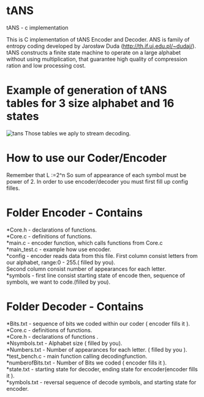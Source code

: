 # tANS
 tANS - c implementation
 
 
This is C implementation of tANS Encoder and Decoder. ANS is family of entropy coding developed by Jarosław Duda (http://th.if.uj.edu.pl/~dudaj/). tANS constructs a finite state machine to operate on a large alphabet without using multiplication, that guarantee high quality of compression ration and low processing cost.


# Example of generation of tANS tables for 3 size alphabet and 16 states
![tans](https://user-images.githubusercontent.com/42517471/44548795-624f7780-a71f-11e8-9f6e-b91802e8bdcc.png)
Those tables we aply to stream decoding.

# How to use our Coder/Encoder
Remember that L :=2^n So sum of appearance of each symbol must be power of 2. In order to use encoder/decoder you must first fill up config filles.


 # Folder Encoder - Contains

*Core.h - declarations of functions.<br />
*Core.c - definitions of functions.<br />
*main.c - encoder function, which calls functions from Core.c<br />
*main_test.c - example how use encoder.<br />
*config - encoder reads data from this file. First column consist letters from our alphabet, range:0 - 255.( filled by you).<br />
Second column consist number of appearances for each letter.<br />
*symbols - first line consist starting state of encode then, sequence of symbols, we want to code.(filled by you).<br />

 # Folder Decoder - Contains
*Bits.txt - sequence of bits we coded within our coder ( encoder fills it ).<br />
*Core.c - definitions of functions.<br />
*Core.h - declarations of functions .<br />
*Nsymbols.txt - Alphabet size ( filled by you).<br />
*Numbers.txt - Number of appearances for each letter. ( filled by you ).<br />
*test_bench.c - main function calling decodingfunction.<br />
*numberofBits.txt - Number of Bits we coded ( encoder fills it ).<br />
*state.txt - starting state for decoder, ending state for encoder(encoder fills it ).<br />
*symbols.txt -  reversal sequence of decode symbols, and starting state for encoder.<br />

